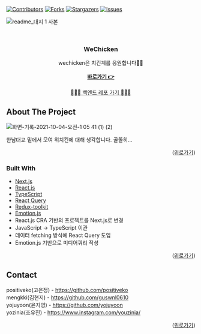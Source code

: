 <div id="top"></div>
<!--
*** Thanks for checking out the Best-README-Template. If you have a suggestion
*** that would make this better, please fork the repo and create a pull request
*** or simply open an issue with the tag "enhancement".
*** Don't forget to give the project a star!
*** Thanks again! Now go create something AMAZING! :D
-->

<!-- PROJECT SHIELDS -->
<!--
*** I'm using markdown "reference style" links for readability.
*** Reference links are enclosed in brackets [ ] instead of parentheses ( ).
*** See the bottom of this document for the declaration of the reference variables
*** for contributors-url, forks-url, etc. This is an optional, concise syntax you may use.
*** https://www.markdownguide.org/basic-syntax/#reference-style-links
-->

[![Contributors][contributors-shield]][contributors-url]
[![Forks][forks-shield]][forks-url]
[![Stargazers][stars-shield]][stars-url]
[![Issues][issues-shield]][issues-url]

![readme_대지 1 사본](https://user-images.githubusercontent.com/60738400/135762435-2404b7aa-bfb1-4e42-afb8-f24c6f1555c3.jpg)

<!-- PROJECT LOGO -->
<br />
<div align="center">
  <h3 align="center">WeChicken</h3>
  <p align="center">
    wechicken은 치킨계를 응원합니다💪🏻
    <br />
    <br />
    <a href="http://wechicken.me"><strong>바로가기 👉</strong></a>
    <br />
    <br />
    <a href="https://github.com/wechicken/wechicken-backend-2">🧑🏻‍💻 백엔드 레포 가기 🧑🏻‍💻</a>
  </p>
</div>

<!-- TABLE OF CONTENTS -->
<!-- <details>
  <summary>Table of Contents</summary>
  <ol>
    <li>
      <a href="#about-the-project">About The Project</a>
      <ul>
        <li><a href="#built-with">Built With</a></li>
      </ul>
    </li>
    <li>
      <a href="#getting-started">Getting Started</a>
      <ul>
        <li><a href="#prerequisites">Prerequisites</a></li>
        <li><a href="#installation">Installation</a></li>
      </ul>
    </li>
    <li><a href="#usage">Usage</a></li>
    <li><a href="#roadmap">Roadmap</a></li>
    <li><a href="#contributing">Contributing</a></li>
    <li><a href="#license">License</a></li>
    <li><a href="#contact">Contact</a></li>
    <li><a href="#acknowledgments">Acknowledgments</a></li>
  </ol>
</details> -->

<!-- ABOUT THE PROJECT -->

## About The Project

![화면-기록-2021-10-04-오전-1 05 41 (1) (2)](https://user-images.githubusercontent.com/60738400/135762892-eff628c5-a402-4313-affa-452226582316.gif)

한남대교 밑에서 모여 위치킨에 대해 생각합니다. 골똘히...

<p align="right">(<a href="#top">위로가기</a>)</p>

### Built With

- [Next.js](https://nextjs.org/)
- [React.js](https://reactjs.org/)
- [TypeScript](https://www.typescriptlang.org/)
- [React Query](https://react-query.tanstack.com/)
- [Redux-toolkit](https://redux-toolkit.js.org/)
- [Emotion.js](https://github.com/emotion-js/emotion/)
- React.js CRA 기반의 프로젝트를 Next.js로 변경
- JavaScript → TypeScript 이관
- 데이터 fetching 방식에 React Query 도입
- Emotion.js 기반으로 미디어쿼리 작성

<p align="right">(<a href="#top">위로가기</a>)</p>

<!-- CONTACT -->

## Contact

positiveko(고은정) - https://github.com/positiveko <br/>
mengkki(김현지) - https://github.com/guswnl0610 <br/>
yojuyoon(윤지영) - https://github.com/yojuyoon <br/>
yozinia(조유진) - https://www.instagram.com/youzinia/

<p align="right">(<a href="#top">위로가기</a>)</p>

[contributors-shield]: https://img.shields.io/badge/contributor-4-green
[contributors-url]: https://github.com/wechicken/wechicken-frontend-2/graphs/contributors
[forks-shield]: https://img.shields.io/badge/forks-1-orange
[forks-url]: https://github.com/wechicken/wechicken-frontend-2/network/members
[stars-shield]: https://img.shields.io/badge/starts-2-blue
[stars-url]: https://github.com/wechicken/wechicken-frontend-2/stargazers
[issues-shield]: https://img.shields.io/badge/issue-2-critical
[issues-url]: https://github.com/wechicken/wechicken-frontend-2/issues
